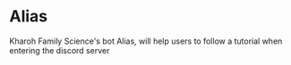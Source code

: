 # Alias
Kharoh Family Science's bot Alias, will help users to follow a tutorial when entering the discord server
